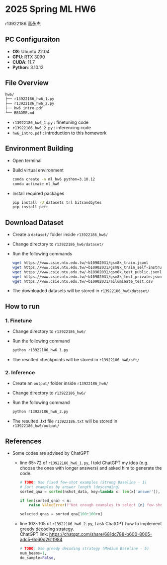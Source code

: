 # 2025 Spring ML HW6

r13922186 高永杰

## PC Configuraiton

- **OS**: Ubuntu 22.04
- **GPU**: RTX 3090
- **CUDA**: 11.7
- **Python**: 3.10.12

## File Overview
```txt
hw6/
├── r13922186_hw6_1.py
├── r13922186_hw6_2.py
├── hw6_intro.pdf
└── README.md
```

- `r13922186_hw6_1.py` : finetuning code
- `r13922186_hw6_2.py` : inferencing code
- `hw6_intro.pdf` : introduction to this homework

## Environment Building

- Open terminal

- Build virtual environment
  ```sh
  conda create -n ml_hw6 python=3.10.12
  conda activate ml_hw6
  ```

- Install required packages
  ```sh
  pip install -U datasets trl bitsandbytes
  pip install peft
  ```

## Download Dataset

- Create a `dataset/` folder inside `r13922186_hw6/`

- Change directory to `r13922186_hw6/dataset/`

- Run the following commands
  ```sh
  wget https://www.csie.ntu.edu.tw/~b10902031/gsm8k_train.jsonl
  wget https://www.csie.ntu.edu.tw/~b10902031/gsm8k_train_self-instruct.jsonl
  wget https://www.csie.ntu.edu.tw/~b10902031/gsm8k_test_public.jsonl
  wget https://www.csie.ntu.edu.tw/~b10902031/gsm8k_test_private.jsonl
  wget https://www.csie.ntu.edu.tw/~b10902031/ailuminate_test.csv
  ```
  
- The downloaded datasets will be stored in `r13922186_hw6/dataset/`

## How to run

### 1. Finetune

- Change directory to `r13922186_hw6/`
  
- Run the following command
  ```sh
  python r13922186_hw6_1.py
  ```

- The resulted checkpoints will be stored in `r13922186_hw6/sft/`

### 2. Inference

- Create an `output/` folder inside `r13922186_hw6/`

- Change directory to `r13922186_hw6/`
  
- Run the following command
  ```sh
  python r13922186_hw6_2.py
  ```

- The resulted .txt file `r13922186.txt` will be stored in `r13922186_hw6/output/`


## References

- Some codes are advised by ChatGPT
  - line 65~72 of `r13922186_hw6_1.py`, I told ChatGPT my idea (e.g. choose the ones with longer answers) and asked him to generate the code.
    ```python
    # TODO: Use fixed few-shot examples (Strong Baseline - 1)
    # Sort examples by answer length (descending)
    sorted_qna = sorted(nshot_data, key=lambda x: len(x['answer']), reverse=True)
    
    if len(sorted_qna) < n:
        raise ValueError(f"Not enough examples to select {n} few-shots.")

    selected_qnas = sorted_qna[100:100+n]
    ```

  - line 103~105 of `r13922186_hw6_2.py`, I ask ChatGPT how to implement greedy decoding strategy. <br>
    ChatGPT link: https://chatgpt.com/share/681dc788-b600-8005-adc5-6c60d261f984
    
    ```python
    # TODO: Use greedy decoding strategy (Medium Baseline - 5)
    num_beams=1,
    do_sample=False,
    ```


